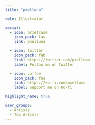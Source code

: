 ```yaml
---
title: "pxelluna"

role: Illustrator

social:
  - icon: briefcase
    icon_pack: fas
    link: pxelluna

  - icon: twitter
    icon_pack: fab
    link: https://twitter.com/pxelluna
    label: Follow me on Twitter

  - icon: coffee
    icon_pack: fas
    link: https://ko-fi.com/pxelluna
    label: Support me on Ko-fi

highlight_name: true

user_groups:
  - Artists
  - Top Artists
---
```

